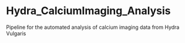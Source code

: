 # Hydra_CalciumImaging_Analysis
Pipeline for the automated analysis of calcium imaging data from Hydra Vulgaris
